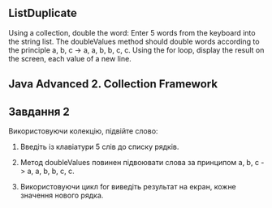 ## ListDuplicate
Using a collection, double the word: Enter 5 words from the keyboard into the string list. The doubleValues method should double words according to the principle a, b, c -> a, a, b, b, c, c. Using the for loop, display the result on the screen, each value of a new line.
## Java Advanced  2. Collection Framework

## Завдання 2 
Використовуючи колекцію, підвійте слово:

1. Введіть із клавіатури 5 слів до списку рядків.

2. Метод doubleValues ​​повинен підвоювати слова за принципом a, b, c -> a, a, b, b, c, c.

3. Використовуючи цикл for виведіть результат на екран, кожне значення нового рядка.
